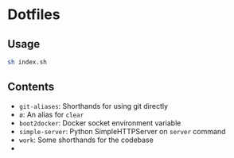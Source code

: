 Dotfiles
========

Usage
-----

```sh
sh index.sh
```

Contents
--------

- `git-aliases`: Shorthands for using git directly
- `ø`: An alias for `clear`
- `boot2docker`: Docker socket environment variable
- `simple-server`: Python SimpleHTTPServer on `server` command
- `work`: Some shorthands for the codebase
- 
